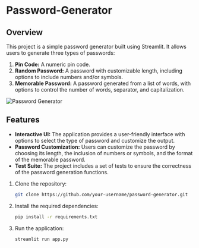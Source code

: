 # Password-Generator

## Overview

This project is a simple password generator built using Streamlit. It allows users to generate three types of passwords:

1. **Pin Code:** A numeric pin code.
2. **Random Password:** A password with customizable length, including options to include numbers and/or symbols.
3. **Memorable Password:** A password generated from a list of words, with options to control the number of words, separator, and capitalization.

![Password Generator](https://github.com/pytopia/Project-Based-Python/raw/main/Lectures/06%20Level%20I/02%20Password%20Generator/images/password-types.png)

## Features

- **Interactive UI:** The application provides a user-friendly interface with options to select the type of password and customize the output.
- **Password Customization:** Users can customize the password by choosing its length, the inclusion of numbers or symbols, and the format of the memorable password.
- **Test Suite:** The project includes a set of tests to ensure the correctness of the password generation functions.


1. Clone the repository:
   ```bash
   git clone https://github.com/your-username/password-generator.git
   ```

2. Install the required dependencies:

   ```bash
   pip install -r requirements.txt
   ```

3. Run the application:
   
   ```bash
   streamlit run app.py
   ```

